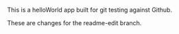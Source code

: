 This is a helloWorld app built for git testing against Github.

These are changes for the readme-edit branch.
